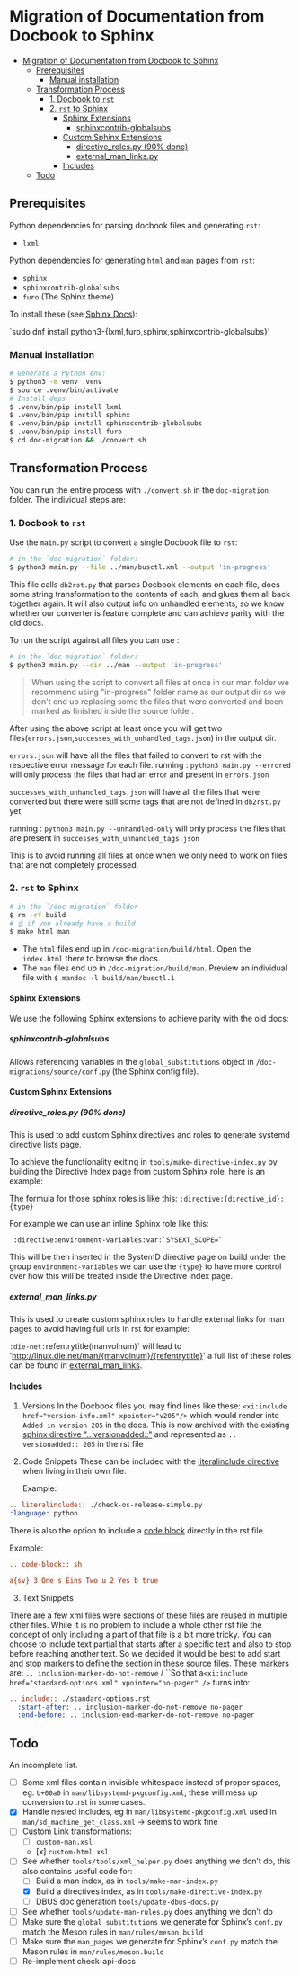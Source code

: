 # Migration of Documentation from Docbook to Sphinx

- [Migration of Documentation from Docbook to Sphinx](#migration-of-documentation-from-docbook-to-sphinx)
  - [Prerequisites](#prerequisites)
    - [Manual installation](#manual-installation)
  - [Transformation Process](#transformation-process)
    - [1. Docbook to `rst`](#1-docbook-to-rst)
    - [2. `rst` to Sphinx](#2-rst-to-sphinx)
      - [Sphinx Extensions](#sphinx-extensions)
        - [sphinxcontrib-globalsubs](#sphinxcontrib-globalsubs)
      - [Custom Sphinx Extensions](#custom-sphinx-extensions)
        - [directive\_roles.py (90% done)](#directive_rolespy-90-done)
        - [external\_man\_links.py](#external_man_linkspy)
      - [Includes](#includes)
  - [Todo](#todo)

## Prerequisites

Python dependencies for parsing docbook files and generating `rst`:

- `lxml`

Python dependencies for generating `html` and `man` pages from `rst`:

- `sphinx`
- `sphinxcontrib-globalsubs`
- `furo` (The Sphinx theme)

To install these (see [Sphinx Docs](https://www.sphinx-doc.org/en/master/tutorial/getting-started.html#setting-up-your-project-and-development-environment)):

`sudo dnf install python3-{lxml,furo,sphinx,sphinxcontrib-globalsubs}'

### Manual installation

```sh
# Generate a Python env:
$ python3 -m venv .venv
$ source .venv/bin/activate
# Install deps
$ .venv/bin/pip install lxml
$ .venv/bin/pip install sphinx
$ .venv/bin/pip install sphinxcontrib-globalsubs
$ .venv/bin/pip install furo
$ cd doc-migration && ./convert.sh
```

## Transformation Process

You can run the entire process with `./convert.sh` in the `doc-migration` folder. The individual steps are:

### 1. Docbook to `rst`

Use the `main.py` script to convert a single Docbook file to `rst`:

```sh
# in the `doc-migration` folder:
$ python3 main.py --file ../man/busctl.xml --output 'in-progress'
```

This file calls `db2rst.py` that parses Docbook elements on each file, does some string transformation to the contents of each, and glues them all back together again. It will also output info on unhandled elements, so we know whether our converter is feature complete and can achieve parity with the old docs.

To run the script against all files you can use :

```sh
# in the `doc-migration` folder:
$ python3 main.py --dir ../man --output 'in-progress'
```

> When using the script to convert all files at once in our man folder we recommend using "in-progress" folder name as our output dir so we don't end up replacing some the files that were converted and been marked as finished inside the source folder.

After using the above script at least once you will get two files(`errors.json`,`successes_with_unhandled_tags.json`) in the output dir.

`errors.json` will have all the files that failed to convert to rst with the respective error message for each file.
running : `python3 main.py --errored` will only process the files that had an error and present in `errors.json`

`successes_with_unhandled_tags.json` will have all the files that were converted but there were still some tags that are not defined in `db2rst.py` yet.

running : `python3 main.py --unhandled-only` will only process the files that are present in `successes_with_unhandled_tags.json`

This is to avoid running all files at once when we only need to work on files that are not completely processed.

### 2. `rst` to Sphinx

```sh
# in the `/doc-migration` folder
$ rm -rf build
# ☝️ if you already have a build
$ make html man
```

- The `html` files end up in `/doc-migration/build/html`. Open the `index.html` there to browse the docs.
- The `man` files end up in `/doc-migration/build/man`. Preview an individual file with `$ mandoc -l build/man/busctl.1`

#### Sphinx Extensions

We use the following Sphinx extensions to achieve parity with the old docs:

##### sphinxcontrib-globalsubs

Allows referencing variables in the `global_substitutions` object in `/doc-migrations/source/conf.py` (the Sphinx config file).

#### Custom Sphinx Extensions

##### directive_roles.py (90% done)

This is used to add custom Sphinx directives and roles to generate systemd directive lists page.

To achieve the functionality exiting in `tools/make-directive-index.py` by building the Directive Index page from custom Sphinx role, here is an example:

The formula for those sphinx roles is like this: `:directive:{directive_id}:{type}`

For example we can use an inline Sphinx role like this:

```
 :directive:environment-variables:var:`SYSEXT_SCOPE=`
```

This will be then inserted in the SystemD directive page on build under the group `environment-variables`
we can use the `{type}` to have more control over how this will be treated inside the Directive Index page.

##### external_man_links.py

This is used to create custom sphinx roles to handle external links for man pages to avoid having full urls in rst for example:

`:die-net:`refentrytitle(manvolnum)` will lead to 'http://linux.die.net/man/{manvolnum}/{refentrytitle}'
a full list of these roles can be found in [external_man_links](source/_ext/external_man_links.py).

#### Includes

1. Versions
   In the Docbook files you may find lines like these: `<xi:include href="version-info.xml" xpointer="v205"/>` which would render into `Added in version 205` in the docs. This is now archived with the existing [sphinx directive ".. versionadded::"](https://www.sphinx-doc.org/en/master/usage/restructuredtext/directives.html#directive-versionadded) and represented as `.. versionadded:: 205` in the rst file

2. Code Snippets
   These can be included with the [literalinclude directive](https://www.sphinx-doc.org/en/master/usage/restructuredtext/directives.html#directive-literalinclude) when living in their own file.

   Example:

  ```rst
  .. literalinclude:: ./check-os-release-simple.py
  :language: python
  ```

  There is also the option to include a [code block](https://www.sphinx-doc.org/en/master/usage/restructuredtext/directives.html#directive-code-block) directly in the rst file.

  Example:

  ```rst
  .. code-block:: sh

  a{sv} 3 One s Eins Two u 2 Yes b true

  ```

3. Text Snippets

  There are a few xml files were sections of these files are reused in multiple other files. While it is no problem to include a whole other rst file the concept of only including a part of that file is a bit more tricky. You can choose to include text partial that starts after a specific text and also to stop before reaching another text. So we decided it would be best to add start and stop markers to define the section in these source files. These markers are: `.. inclusion-marker-do-not-remove` / ``So that a`<xi:include href="standard-options.xml" xpointer="no-pager" />` turns into:

  ```rst
  .. include:: ./standard-options.rst
    :start-after: .. inclusion-marker-do-not-remove no-pager
    :end-before: .. inclusion-end-marker-do-not-remove no-pager
  ```

## Todo

An incomplete list.

- [ ] Some xml files contain invisible whitespace instead of proper spaces, eg. `U+00a0` in `man/libsystemd-pkgconfig.xml`, these will mess up conversion to .rst in some cases.
- [x] Handle nested includes, eg in `man/libsystemd-pkgconfig.xml` used in `man/sd_machine_get_class.xml` -> seems to work fine
- [ ] Custom Link transformations:
  - [ ] `custom-man.xsl`
  - [x] `custom-html.xsl`
- [ ] See whether `tools/tools/xml_helper.py` does anything we don’t do, this also contains useful code for:
  - [ ] Build a man index, as in `tools/make-man-index.py`
  - [x] Build a directives index, as in `tools/make-directive-index.py`
  - [ ] DBUS doc generation `tools/update-dbus-docs.py`
- [ ] See whether `tools/update-man-rules.py` does anything we don’t do
- [ ] Make sure the `global_substitutions` we generate for Sphinx’s `conf.py` match the Meson rules in `man/rules/meson.build`
- [ ] Make sure the `man_pages` we generate for Sphinx’s `conf.py` match the Meson rules in `man/rules/meson.build`
- [ ] Re-implement check-api-docs
